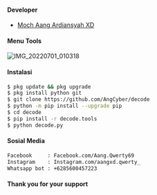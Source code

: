 #### Developer
- [Moch Aang Ardiansyah XD]()
#### Menu Tools
![IMG_20220701_010318](https://user-images.githubusercontent.com/92802033/176752485-3a3c5137-91e3-4db8-a576-ef6fed9a4c86.jpg)
#### Instalasi
``` bash
$ pkg update && pkg upgrade
$ pkg install python git
$ git clone https://github.com/AngCyber/decode
$ python -m pip install --upgrade pip
$ cd decode
$ pip install -r decode.tools
$ python decode.py
```
#### Sosial Media
``` bash
Facebook     : Facebook.com/Aang.Qwerty69
Instagram    : Instagram.com/aangxd.qwerty_
Whatsapp bot : +6285600457223
```
#### Thank you for your support
